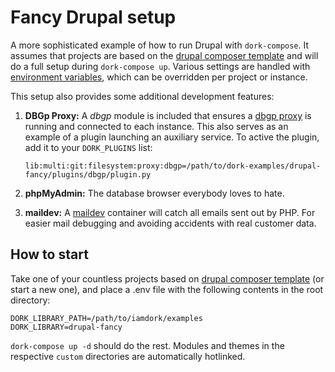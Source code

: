 # Fancy Drupal setup

A more sophisticated example of how to run Drupal with `dork-compose`. It assumes that projects are based on the [drupal composer template](https://github.com/drupal-composer/drupal-project) and will do a full setup during `dork-compose up`. Various settings are handled with [environment variables](.env), which can be overridden per project or instance.

This setup also provides some additional development features:

1. **DBGp Proxy:** A *dbgp* module is included that ensures a [dbgp proxy](https://www.jetbrains.com/help/idea/2016.1/dbgp-proxy.html) is running and connected to each instance. This also serves as an example of a plugin launching an auxiliary service. To active the plugin, add it to your `DORK_PLUGINS` list:
    ```
    lib:multi:git:filesystem:proxy:dbgp=/path/to/dork-examples/drupal-fancy/plugins/dbgp/plugin.py
    ```

2. **phpMyAdmin:** The database browser everybody loves to hate.
3. **maildev:** A [maildev](https://github.com/djfarrelly/MailDev) container will catch all emails sent out by PHP. For easier mail debugging and avoiding accidents with real customer data.

## How to start

Take one of your countless projects based on [drupal composer template](https://github.com/drupal-composer/drupal-project) (or start a new one), and place a .env file with the following contents in the root directory:

```
DORK_LIBRARY_PATH=/path/to/iamdork/examples
DORK_LIBRARY=drupal-fancy
```

`dork-compose up -d` should do the rest. Modules and themes in the respective `custom` directories are automatically hotlinked.